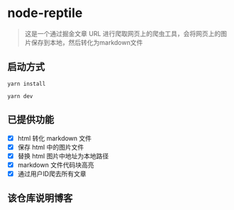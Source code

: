 # node-reptile

> 这是一个通过掘金文章 URL 进行爬取网页上的爬虫工具，会将网页上的图片保存到本地，然后转化为markdown文件

## 启动方式
```shell
yarn install

yarn dev
```

## 已提供功能

- [x] html 转化 markdown 文件
- [x] 保存 html 中的图片文件
- [x] 替换 html 图片中地址为本地路径
- [x] markdown 文件代码块高亮
- [x] 通过用户ID爬去所有文章

## 该仓库说明博客
